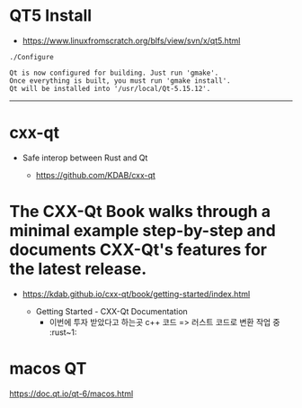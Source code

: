 # QT5 Install

- https://www.linuxfromscratch.org/blfs/view/svn/x/qt5.html


```
./Configure

Qt is now configured for building. Just run 'gmake'.
Once everything is built, you must run 'gmake install'.
Qt will be installed into '/usr/local/Qt-5.15.12'.

```

<hr>

# cxx-qt
- Safe interop between Rust and Qt

  - https://github.com/KDAB/cxx-qt

# The CXX-Qt Book walks through a minimal example step-by-step and documents CXX-Qt's features for the latest release.

- https://kdab.github.io/cxx-qt/book/getting-started/index.html

  - Getting Started - CXX-Qt Documentation
    - 이번에 투자 받았다고 하는곳 c++ 코드 => 러스트 코드로 변환 작업 중 :rust~1:

# macos QT

https://doc.qt.io/qt-6/macos.html
